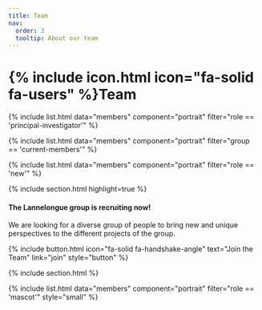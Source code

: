 ```yaml
---
title: Team
nav:
  order: 3
  tooltip: About our team
---
```


# {% include icon.html icon="fa-solid fa-users" %}Team


  {% include list.html data="members" component="portrait" filter="role == 'principal-investigator'" %}

  {% include list.html data="members" component="portrait" filter="group == 'current-members'" %}

  {% include list.html data="members" component="portrait" filter="role == 'new'" %}


{% include section.html highlight=true %}

#### The Lannelongue group is recruiting now!

We are looking for a diverse group of people to bring new and unique perspectives to the different projects of the group.

  {% include button.html icon="fa-solid fa-handshake-angle" text="Join the Team" link="join" style="button" %}

{% include section.html %}

<!-- ## Affiliated members -->

  {% include list.html data="members" component="portrait" filter="role == 'mascot'" style="small" %}
